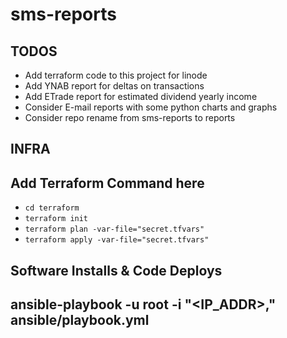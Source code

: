 # sms-reports

## TODOS
- Add terraform code to this project for linode
- Add YNAB report for deltas on transactions
- Add ETrade report for estimated dividend yearly income
- Consider E-mail reports with some python charts and graphs
- Consider repo rename from sms-reports to reports

## INFRA
## Add Terraform Command here
- ```cd terraform```
- ```terraform init```
- ```terraform plan -var-file="secret.tfvars"```
- ```terraform apply -var-file="secret.tfvars"```

## Software Installs & Code Deploys
## ansible-playbook -u root -i "<IP_ADDR>," ansible/playbook.yml
